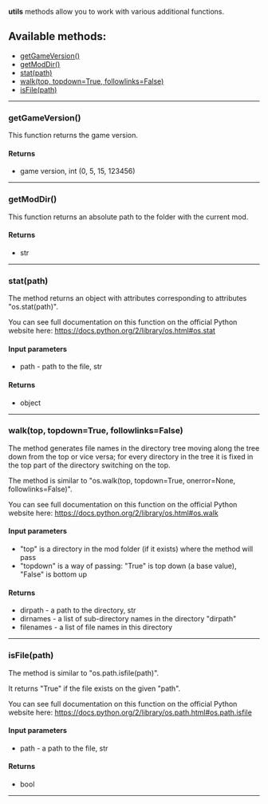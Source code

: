 **utils** methods allow you to work with various additional functions.

## Available methods:

- [getGameVersion()](#getGameVersion)
- [getModDir()](#getModDir)
- [stat(path)](#statpath)
- [walk(top, topdown=True, followlinks=False)](#walktop-topdownTrue-followlinksFalse)
- [isFile(path)](#isFilepath)

---

### getGameVersion()

This function returns the game version.

#### Returns
- game version, int (0, 5, 15, 123456)

---

### getModDir()

This function returns an absolute path to the folder with the current mod.

#### Returns
- str

---

### stat(path)

The method returns an object with attributes corresponding to attributes "os.stat(path)".

You can see full documentation on this function on the official Python website here:  https://docs.python.org/2/library/os.html#os.stat

#### Input parameters
- path - path to the file, str

#### Returns
- object

---

### walk(top, topdown=True, followlinks=False)

The method generates file names in the directory tree moving along the tree down from the top or vice versa; for every  directory in the tree it is fixed in the top part of the directory switching on the top.

The method is similar to "os.walk(top, topdown=True, onerror=None, followlinks=False)".

You can see full documentation on this function on the official Python website here:  https://docs.python.org/2/library/os.html#os.walk

#### Input parameters
- "top" is a directory in the mod folder (if it exists) where the method will pass
- "topdown" is a way of passing: "True" is top down (a base value), "False" is bottom up

#### Returns
- dirpath - a path to the directory, str
- dirnames - a list of sub-directory names in the directory "dirpath"
- filenames - a list of file names in this directory

---

### isFile(path)

The method is similar to "os.path.isfile(path)".

It returns "True" if the file exists on the given "path".

You can see full documentation on this function on the official Python website here: https://docs.python.org/2/library/os.path.html#os.path.isfile

#### Input parameters
- path - a path to the file, str

#### Returns
- bool

---
